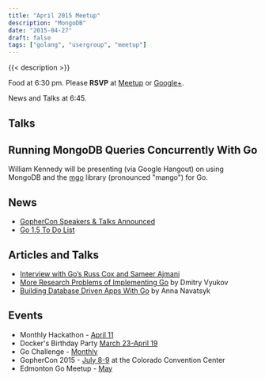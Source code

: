 ```yaml
---
title: "April 2015 Meetup"
description: "MongoDB"
date: "2015-04-27"
draft: false
tags: ["golang", "usergroup", "meetup"]
---
```

{{< description >}}

Food at 6:30 pm. Please **RSVP** at [Meetup](https://www.meetup.com/startupedmonton/events/220969079/) or [Google+](https://plus.google.com/events/c5ii4ngm4aurooekn4f6ckf96qo?authkey=CJ3cutmilNakMg).

News and Talks at 6:45.

## Talks

## Running MongoDB Queries Concurrently With Go

William Kennedy will be presenting (via Google Hangout) on using MongoDB and the [mgo](https://labix.org/mgo) library (pronounced "mango") for Go.

## News

- [GopherCon Speakers & Talks Announced](https://blog.gopheracademy.com/)
- [Go 1.5 To Do List](https://golang.org//s/go15todo)

## Articles and Talks

- [Interview with Go’s Russ Cox and Sameer Ajmani](http://www.pl-enthusiast.net/2015/03/25/interview-with-gos-russ-cox-and-sameer-ajmani/)
- [More Research Problems of Implementing Go](https://talks.godoc.org/github.com/golang/talks/2014/research2.slide#1) by Dmitry Vyukov
- [Building Database Driven Apps With Go](https://vividcortex.com/blog/2015/03/25/building-your-first-database-sql-program/) by Anna Navatsyk

## Events

- Monthly Hackathon - [April 11](https://www.meetup.com/startupedmonton/events/220888016/)
- Docker's Birthday Party [March 23-April 19](http://docker.party/)
- Go Challenge - [Monthly](http://golang-challenge.com/)
- GopherCon 2015 - [July 8-9](https://www.gophercon.com/) at the Colorado Convention Center
- Edmonton Go Meetup - [May](/meetup/2015-05/)

